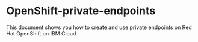 # OpenShift-private-endpoints
This document shows you how to create and use private endpoints on Red Hat OpenShift on IBM Cloud
